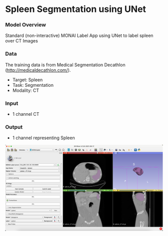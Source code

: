 #  Spleen Segmentation using UNet

### Model Overview

Standard (non-interactive) MONAI Label App using UNet to label spleen over CT Images

### Data

The training data is from Medical Segmentation Decathlon (http://medicaldecathlon.com/).

- Target: Spleen
- Task: Segmentation 
- Modality: CT

### Input

- 1 channel CT

### Output

- 1 channel representing Spleen

![UNet for spleen segmentation](../../docs/images/sample-apps/deepedit_spleen.png)